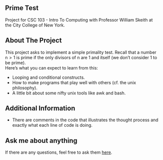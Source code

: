## Prime Test
Project for CSC 103 - Intro To Computing with Professor William Skeith at the City College of New York.
## About The Project
This project asks to implement a simple primality test. Recall that a number n > 1 is prime if the only divisors of n are 1 and itself (we don’t consider 1 to be prime).
<br/>
Here’s what you can expect to learn from this:
- Looping and conditional constructs.
- How to make programs that play well with others (cf. the unix philosophy).
- A little bit about some nifty unix tools like awk and bash.
## Additional Information
- There are comments in the code that illustrates the thought process and exactly what each line of code is doing.
## Ask me about anything
If there are any questions, feel free to ask them [here](https://github.com/ChibiKev/PrimeTest/issues).
